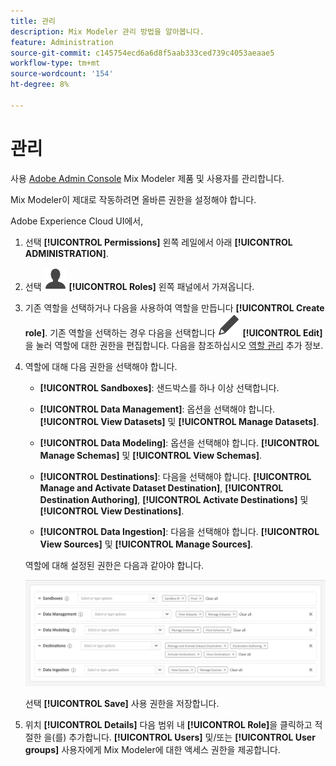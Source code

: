 ```yaml
---
title: 관리
description: Mix Modeler 관리 방법을 알아봅니다.
feature: Administration
source-git-commit: c145754ecd6a6d8f5aab333ced739c4053aeaae5
workflow-type: tm+mt
source-wordcount: '154'
ht-degree: 8%

---
```



# 관리

사용 [Adobe Admin Console](https://helpx.adobe.com/enterprise/using/admin-console.html) Mix Modeler 제품 및 사용자를 관리합니다.

Mix Modeler이 제대로 작동하려면 올바른 권한을 설정해야 합니다.

Adobe Experience Cloud UI에서,

1. 선택 **[!UICONTROL Permissions]** 왼쪽 레일에서 아래 **[!UICONTROL ADMINISTRATION]**.

1. 선택 ![개인](assets/icons/User.svg) **[!UICONTROL Roles]** 왼쪽 패널에서 가져옵니다.

1. 기존 역할을 선택하거나 다음을 사용하여 역할을 만듭니다 **[!UICONTROL Create role]**. 기존 역할을 선택하는 경우 다음을 선택합니다 ![편집](assets/icons/Edit.svg) **[!UICONTROL Edit]** 을 눌러 역할에 대한 권한을 편집합니다. 다음을 참조하십시오 [역할 관리](https://helpx.adobe.com/enterprise/using/admin-console.html) 추가 정보.

1. 역할에 대해 다음 권한을 선택해야 합니다.

   * **[!UICONTROL Sandboxes]**: 샌드박스를 하나 이상 선택합니다.

   * **[!UICONTROL Data Management]**: 옵션을 선택해야 합니다. **[!UICONTROL View Datasets]** 및 **[!UICONTROL Manage Datasets]**.

   * **[!UICONTROL Data Modeling]**: 옵션을 선택해야 합니다. **[!UICONTROL Manage Schemas]** 및 **[!UICONTROL View Schemas]**.

   * **[!UICONTROL Destinations]**: 다음을 선택해야 합니다. **[!UICONTROL Manage and Activate Dataset Destination]**, **[!UICONTROL Destination Authoring]**, **[!UICONTROL Activate Destinations]** 및 **[!UICONTROL View Destinations]**.

   * **[!UICONTROL Data Ingestion]**: 다음을 선택해야 합니다. **[!UICONTROL View Sources]** 및 **[!UICONTROL Manage Sources]**.

   <!--
    * **[!UICONTROL Data Governance]**: ensure you select **[!UICONTROL View User Activity Log]** and **[!UICONTROL View Data Usage Policies]**.
    -->

   역할에 대해 설정된 권한은 다음과 같아야 합니다.

   ![권한](assets/permissions.png)

   <!--![Permissions](assets/permissions-including-privacy.png)-->

   선택 **[!UICONTROL Save]** 사용 권한을 저장합니다.

1. 위치 **[!UICONTROL Details]** 다음 범위 내 **[!UICONTROL Role]**&#x200B;을 클릭하고 적절한 을(를) 추가합니다. **[!UICONTROL Users]** 및/또는 **[!UICONTROL User groups]** 사용자에게 Mix Modeler에 대한 액세스 권한을 제공합니다.
